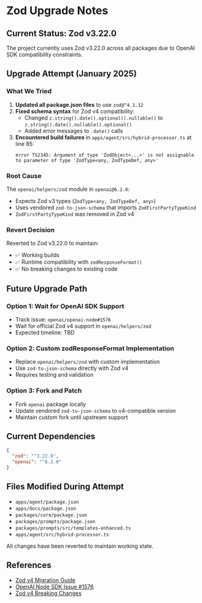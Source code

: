 # Zod Upgrade Notes

## Current Status: Zod v3.22.0

The project currently uses Zod v3.22.0 across all packages due to OpenAI SDK compatibility constraints.

## Upgrade Attempt (January 2025)

### What We Tried

1. **Updated all package.json files** to use `zod@^4.1.12`
2. **Fixed schema syntax** for Zod v4 compatibility:
   - Changed `z.string().date().optional().nullable()` to `z.string().date().nullable().optional()`
   - Added error messages to `.date()` calls
3. **Encountered build failures** in `apps/agent/src/hybrid-processor.ts` at line 85:
   ```
   error TS2345: Argument of type 'ZodObject<...>' is not assignable to parameter of type 'ZodType<any, ZodTypeDef, any>'
   ```

### Root Cause

The `openai/helpers/zod` module in `openai@6.2.0`:

- Expects Zod v3 types (`ZodType<any, ZodTypeDef, any>`)
- Uses vendored `zod-to-json-schema` that imports `ZodFirstPartyTypeKind`
- `ZodFirstPartyTypeKind` was removed in Zod v4

### Revert Decision

Reverted to Zod v3.22.0 to maintain:

- ✅ Working builds
- ✅ Runtime compatibility with `zodResponseFormat()`
- ✅ No breaking changes to existing code

## Future Upgrade Path

### Option 1: Wait for OpenAI SDK Support

- Track issue: `openai/openai-node#1576`
- Wait for official Zod v4 support in `openai/helpers/zod`
- Expected timeline: TBD

### Option 2: Custom zodResponseFormat Implementation

- Replace `openai/helpers/zod` with custom implementation
- Use `zod-to-json-schema` directly with Zod v4
- Requires testing and validation

### Option 3: Fork and Patch

- Fork `openai` package locally
- Update vendored `zod-to-json-schema` to v4-compatible version
- Maintain custom fork until upstream support

## Current Dependencies

```json
{
  "zod": "^3.22.0",
  "openai": "^6.2.0"
}
```

## Files Modified During Attempt

- `apps/agent/package.json`
- `apps/docs/package.json`
- `packages/core/package.json`
- `packages/prompts/package.json`
- `packages/prompts/src/templates-enhanced.ts`
- `apps/agent/src/hybrid-processor.ts`

All changes have been reverted to maintain working state.

## References

- [Zod v4 Migration Guide](https://zod.dev/v4/changelog)
- [OpenAI Node SDK Issue #1576](https://github.com/openai/openai-node/issues/1576)
- [Zod v4 Breaking Changes](https://zod.dev/v4/changelog)
